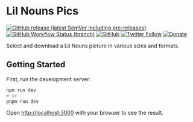 # Lil Nouns Pics

[![GitHub release (latest SemVer including pre-releases)](https://img.shields.io/github/v/release/lilnouns/lilnouns-pics?include_prereleases)](https://github.com/lilnouns/lilnouns-pics/releases)
[![GitHub Workflow Status (branch)](https://img.shields.io/github/actions/workflow/status/lilnouns/lilnouns-pics/build.yml)](https://github.com/lilnouns/lilnouns-pics/actions/workflows/build.yml)
[![GitHub](https://img.shields.io/github/license/lilnouns/lilnouns-pics)](https://github.com/lilnouns/lilnouns-pics/blob/master/LICENSE)
[![Twitter Follow](https://img.shields.io/badge/follow-%40nekofar-1DA1F2?logo=twitter&style=flat)](https://twitter.com/nekofar)
[![Donate](https://img.shields.io/badge/donate-nekofar.crypto-a2b9bc?logo=ko-fi&logoColor=white)](https://ud.me/nekofar.crypto)


Select and download a Lil Nouns picture in various sizes and formats.

## Getting Started

First, run the development server:

```bash
npm run dev
# or
pnpm run dev
```

Open [http://localhost:3000](http://localhost:3000) with your browser to see the result.
